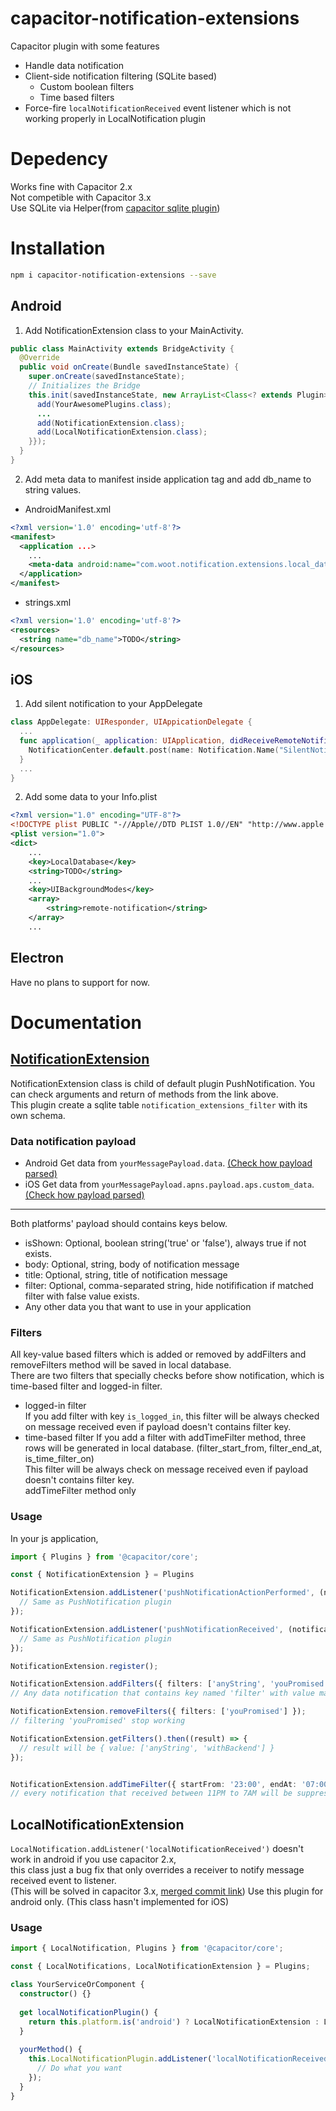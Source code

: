 # capacitor-notification-extensions  
Capacitor plugin with some features  
- Handle data notification  
- Client-side notification filtering (SQLite based)  
    - Custom boolean filters  
    - Time based filters  
- Force-fire `localNotificationReceived` event listener which is not working properly in LocalNotification plugin  

# Depedency
Works fine with Capacitor 2.x  
Not competible with Capacitor 3.x  
Use SQLite via Helper(from [capacitor sqlite plugin](https://github.com/capacitor-community/sqlite))  

# Installation
```bash
npm i capacitor-notification-extensions --save
```
## Android
1. Add NotificationExtension class to your MainActivity.
```java
public class MainActivity extends BridgeActivity {
  @Override
  public void onCreate(Bundle savedInstanceState) {
    super.onCreate(savedInstanceState);
    // Initializes the Bridge
    this.init(savedInstanceState, new ArrayList<Class<? extends Plugin>>() {{
      add(YourAwesomePlugins.class);
      ...
      add(NotificationExtension.class);
      add(LocalNotificationExtension.class);
    }});
  }
}
```
2. Add meta data to manifest inside application tag and add db_name to string values.
- AndroidManifest.xml
```xml
<?xml version='1.0' encoding='utf-8'?>
<manifest>
  <application ...>
    ...
    <meta-data android:name="com.woot.notification.extensions.local_database_name" android:value="@string/db_name" />
  </application>
</manifest>
```
- strings.xml
```xml
<?xml version='1.0' encoding='utf-8'?>
<resources>
  <string name="db_name">TODO</string>
</resources>
```

## iOS
1. Add silent notification to your AppDelegate
```swift
class AppDelegate: UIResponder, UIAppicationDelegate {
  ...
  func application(_ application: UIApplication, didReceiveRemoteNotification userInfo: [AnyHashable : Any], fetchCompletionHandler completionHandler: @escaping (UIBackgroundFetchResult) -> Void) {
    NotificationCenter.default.post(name: Notification.Name("SilentNotification"), object: nil, userInfo: userInfo)
  }
  ...
}
```
2. Add some data to your Info.plist
```xml
<?xml version="1.0" encoding="UTF-8"?>
<!DOCTYPE plist PUBLIC "-//Apple//DTD PLIST 1.0//EN" "http://www.apple.com/DTDs/PropertyList-1.0.dtd">
<plist version="1.0">
<dict>
    ...
    <key>LocalDatabase</key>
    <string>TODO</string>
    ...
    <key>UIBackgroundModes</key>
    <array>
        <string>remote-notification</string>
    </array>
    ...
```

## Electron
Have no plans to support for now.

# Documentation
## [NotificationExtension](https://github.com/no-dap/capacitor-notification-extensions/blob/master/src/definitions.d.ts)  
NotificationExtension class is child of default plugin PushNotification. You can check arguments and return of methods from the link above.  
This plugin create a sqlite table `notification_extensions_filter` with its own schema.

### Data notification payload
- Android
    Get data from `yourMessagePayload.data`. [(Check how payload parsed)](https://github.com/no-dap/capacitor-notification-extensions/blob/master/android/src/main/java/com/woot/notification/extensions/FirebaseMessagingService.kt#L13)
- iOS
    Get data from `yourMessagePayload.apns.payload.aps.custom_data`. [(Check how payload parsed)](https://github.com/no-dap/capacitor-notification-extensions/blob/master/ios/Plugin/Plugin.swift#L53)  
  
---
Both platforms' payload should contains keys below.
- isShown: Optional, boolean string('true' or 'false'), always true if not exists.
- body: Optional, string, body of notification message
- title: Optional, string, title of notification message
- filter: Optional, comma-separated string, hide notifification if matched filter with false value exists.
- Any other data you that want to use in your application

### Filters
All key-value based filters which is added or removed by addFilters and removeFilters method will be saved in local database.  
There are two filters that specially checks before show notification, which is time-based filter and logged-in filter.  
- logged-in filter  
    If you add filter with key `is_logged_in`, this filter will be always checked on message received even if payload doesn't contains filter key.  
- time-based filter
    If you add a filter with addTimeFilter method, three rows will be generated in local database. (filter_start_from, filter_end_at, is_time_filter_on)  
    This filter will be always check on message received even if payload doesn't contains filter key.  
    addTimeFilter method only 

### Usage
In your js application,  
```typescript
import { Plugins } from '@capacitor/core';

const { NotificationExtension } = Plugins

NotificationExtension.addListener('pushNotificationActionPerformed', (notification: PushNotificationActionPerformed) => {
  // Same as PushNotification plugin
});

NotificationExtension.addListener('pushNotificationReceived', (notification: YourPayloadType) => {
  // Same as PushNotification plugin
});

NotificationExtension.register();

NotificationExtension.addFilters({ filters: ['anyString', 'youPromised', 'withBackend'] });
// Any data notification that contains key named 'filter' with value matched above will be suppressed by plugin.

NotificationExtension.removeFilters({ filters: ['youPromised'] });
// filtering 'youPromised' stop working

NotificationExtension.getFilters().then((result) => {
  // result will be { value: ['anyString', 'withBackend'] }
});


NotificationExtension.addTimeFilter({ startFrom: '23:00', endAt: '07:00' });
// every notification that received between 11PM to 7AM will be suppressed
```

## LocalNotificationExtension  
`LocalNotification.addListener('localNotificationReceived')` doesn't work in android if you use capacitor 2.x,  
this class just a bug fix that only overrides a receiver to notify message received event to listener.  
(This will be solved in capacitor 3.x, [merged commit link](https://github.com/ionic-team/capacitor-plugins/pull/217/commits/a499ddf4f8729119550c55f9c44549d29cf544f4))
Use this plugin for android only. (This class hasn't implemented for iOS)  

### Usage
```typescript
import { LocalNotification, Plugins } from '@capacitor/core';

const { LocalNotifications, LocalNotificationExtension } = Plugins;

class YourServiceOrComponent {
  constructor() {}
  
  get localNotificationPlugin() {
    return this.platform.is('android') ? LocalNotificationExtension : LocalNotifications;
  }
  
  yourMethod() {
    this.LocalNotificationPlugin.addListener('localNotificationReceived', (localNotification: LocalNotification) => {
      // Do what you want
    });
  }
}
```
